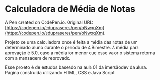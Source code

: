 # Calculadora de Média de Notas

A Pen created on CodePen.io. Original URL: [https://codepen.io/edupraseres/pen/oNwpqXm](https://codepen.io/edupraseres/pen/oNwpqXm).

Projeto de uma calculadora onde é feita a média das notas de um determinado aluno durante o período de 4 Bimestre.  A média para aprovação é 5.0, caso a média for menor que esse valor o sistema retorna com a mensagem de reprovado.

Esse projeto é de estudos baseado na aula 01 da imersãodev da alura.
Página construída utilizando HTML, CSS e Java Script
